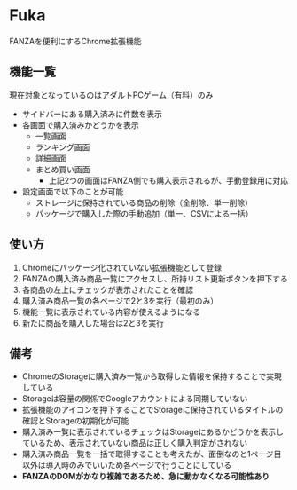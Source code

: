 # Fuka
FANZAを便利にするChrome拡張機能

## 機能一覧

現在対象となっているのはアダルトPCゲーム（有料）のみ

- サイドバーにある購入済みに件数を表示
- 各画面で購入済みかどうかを表示
  - 一覧画面
  - ランキング画面
  - 詳細画面
  - まとめ買い画面
    - 上記2つの画面はFANZA側でも購入表示されるが、手動登録用に対応
- 設定画面で以下のことが可能
  - ストレージに保持されている商品の削除（全削除、単一削除）
  - パッケージで購入した際の手動追加（単一、CSVによる一括）

## 使い方

1. Chromeにパッケージ化されていない拡張機能として登録
2. FANZAの購入済み商品一覧にアクセスし、所持リスト更新ボタンを押下する  
3. 各商品の左上にチェックが表示されたことを確認
4. 購入済み商品一覧の各ページで2と3を実行（最初のみ）
5. 機能一覧に表示されている内容が使えるようになる
6. 新たに商品を購入した場合は2と3を実行

## 備考

- ChromeのStorageに購入済み一覧から取得した情報を保持することで実現している
- Storageは容量の関係でGoogleアカウントによる同期していない
- 拡張機能のアイコンを押下することでStorageに保持されているタイトルの確認とStorageの初期化が可能
- 購入済み一覧に表示されているチェックはStorageにあるかどうかを表示しているため、表示されていない商品は正しく購入判定がされない
- 購入済み商品一覧を一括で取得することも考えたが、面倒なのと1ページ目以外は導入時のみでいいため各ページで行うことにしている
- **FANZAのDOMがかなり複雑であるため、急に動かなくなる可能性あり**
